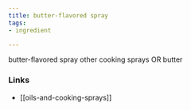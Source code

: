 ```yaml
---
title: butter-flavored spray
tags:
- ingredient

---
```

butter-flavored spray other cooking sprays OR butter

### Links

* [[oils-and-cooking-sprays]]
